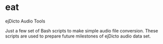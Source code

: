 # eat
ejDicto Audio Tools

Just a few set of Bash scripts to make simple audio file conversion. These scripts are used to prepare future milestones of ejDicto audio data set. 
